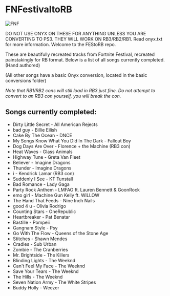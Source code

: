 # FNFestivaltoRB

![FNF](https://github.com/C0Assassin/FNFestivaltoRB/assets/64763026/a11fdaae-e8ea-44f0-92eb-f2ded9fbd793)

DO NOT USE ONYX ON THESE FOR ANYTHING UNLESS YOU ARE CONVERTING TO PS3. THEY WILL WORK ON RB3/RB2/RB1.
Read onyx.txt for more information.
Welcome to the FEStoRB repo.

These are beautifully recreated tracks from Fortnite Festival, recreated painstakingly for RB format.
Below is a list of all songs currently completed. (Hand authored) 

(All other songs have a basic Onyx conversion, located in the basic conversions folder)

*Note that RB1/RB2 cons will still load in RB3 just fine. Do not attempt to convert to an RB3 con yourself, you will break the con.*

## Songs currently completed:
* Dirty Little Secret - All American Rejects
* bad guy - Billie Eilish
* Cake By The Ocean - DNCE
* My Songs Know What You Did In The Dark - Fallout Boy
* Dog Days Are Over - Florence + the Machine (RB3 con)
* Heat Waves - Glass Animals
* Highway Tune - Greta Van Fleet
* Believer - Imagine Dragons
* Thunder - Imagine Dragons
* i - Kendrick Lamar (RB3 con)
* Suddenly I See - KT Tunstall
* Bad Romance - Lady Gaga
* Party Rock Anthem - LMFAO ft. Lauren Bennett & GoonRock
* emo girl - Machine Gun Kelly ft. WILLOW
* The Hand That Feeds - Nine Inch Nails
* good 4 u - Olivia Rodrigo
* Counting Stars - OneRepublic
* Heartbreaker - Pat Benatar
* Bastille - Pompeii
* Gangnam Style - Psy
* Go With The Flow - Queens of the Stone Age
* Stitches - Shawn Mendes
* Cradles - Sub Urban
* Zombie - The Cranberries
* Mr. Brightside - The Killers
* Blinding Lights - The Weeknd
* Can't Feel My Face - The Weeknd
* Save Your Tears - The Weeknd
* The Hills - The Weeknd
* Seven Nation Army - The White Stripes
* Buddy Holly - Weezer
